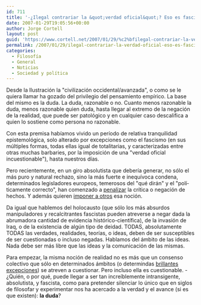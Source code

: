 ```yaml
---
id: 711
title: '-¿Ilegal contrariar la &quot;verdad oficial&quot;? Eso es fascismo'
date: 2007-01-29T19:05:56+00:00
author: Jorge Cortell
layout: post
guid: 'https://www.cortell.net/2007/01/29/%c2%bfilegal-contrariar-la-verdad-oficial-eso-es-fascismo/'
permalink: /2007/01/29/ilegal-contrariar-la-verdad-oficial-eso-es-fascismo/
categories:
  - Filosofí­a
  - General
  - Noticias
  - Sociedad y polí­tica
---
```

Desde la Ilustración la "civilización occidental/avanzada", o como se le quiera llamar ha gozado del privilegio del pensamiento empí­rico. La base del mismo es la duda. La duda, razonable o no. Cuanto menos razonable la duda, menos razonable quien duda, hasta llegar al extremo de la negación de la realidad, que puede ser patológico y en cualquier caso descalifica a quien lo sostiene como persona no razonable.

Con esta premisa habí­amos vivido un perí­odo de relativa tranquilidad epistemológica, solo alterado por excepciones como el fascismo (en sus múltiples formas, todas ellas igual de totalitarias, y caracterizadas entre otras muchas barbaries, por la imposición de una "verdad oficial incuestionable"), hasta nuestros dí­as.

Pero recientemente, en un giro absolutista que deberí­a generar, no sólo el más puro y natural rechazo, sino la más fuerte e inequí­voca condena, determinados legisladores europeos, temerosos del "qué dirán" y el "polí­ticamente correcto", han comenzado a <a title="Cárcel por negar el holocausto" target="_blank" href="https://www.elsalvador.com/noticias/2006/02/21/internacionales/int6.asp">penalizar</a> la crí­tica o negación de hechos. Y además quieren <a title="Alemania jodiendo a la EU" target="_blank" href="https://www.elpais.com/articulo/internacional/Alemania/pide/negacion/Holocausto/sea/castigada/toda/UE/elpepuint/20070115elpepiint_4/Tes">imponer a otros</a> esa noción.
  
Da igual que hablemos del holocausto (que sólo los más absurdos manipuladores y recalcitrantes fascistas pueden atreverse a negar dada la abrumadora cantidad de evidencia histórico-cientí­fica), de la invasión de Iraq, o de la existencia de algún tipo de deidad. TODAS, absolutamente TODAS las verdades, realidades, teorí­as, o ideas, deben de ser susceptibles de ser cuestionadas o incluso negadas. Hablamos del ámbito de las ideas. Nada debe ser más libre que las ideas y la comunicación de las mismas.

Para empezar, la misma noción de realidad no es más que un consenso colectivo que sólo en determinados ámbitos (o determindas <a title="Matrix" target="_blank" href="https://whatisthematrix.warnerbros.com/">brillantes excepciones</a>) se atreven a cuestionar. Pero incluso ella es cuestionable. -¿Quién, o por qué, puede llegar a ser tan increí­blemente intransigente, absolutista, y fascista, como para pretender silenciar lo único que en siglos de filosofar y experimentar nos ha acercado a la verdad y el avance (si es que existen): **la duda**?